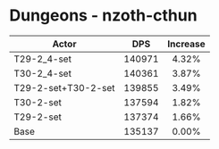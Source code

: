 # Dungeons - nzoth-cthun
| Actor | DPS | Increase |
|---|:---:|:---:|
|T29-2_4-set|140971|4.32%|
|T30-2_4-set|140361|3.87%|
|T29-2-set+T30-2-set|139855|3.49%|
|T30-2-set|137594|1.82%|
|T29-2-set|137374|1.66%|
|Base|135137|0.00%|
